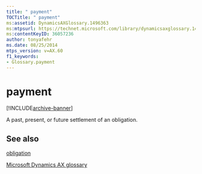 ```yaml
---
title: " payment"
TOCTitle: " payment"
ms:assetid: DynamicsAXGlossary.1496363
ms:mtpsurl: https://technet.microsoft.com/library/dynamicsaxglossary.1496363(v=AX.60)
ms:contentKeyID: 36057236
author: tonyafehr
ms.date: 08/25/2014
mtps_version: v=AX.60
f1_keywords:
- Glossary.payment
---
```


# payment


[!INCLUDE[archive-banner](includes/archive-banner.md)]

A past, present, or future settlement of an obligation.

## See also

[obligation](obligation.md)

[Microsoft Dynamics AX glossary](glossary/microsoft-dynamics-ax-glossary.md)

  


